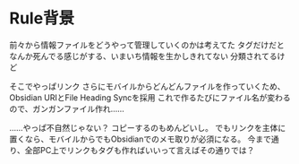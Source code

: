 # Rule背景
前々から情報ファイルをどうやって管理していくのかは考えてた
タグだけだとなんか死んでる感じがする、いまいち情報を生かしきれてない
分類されてるけど

そこでやっぱリンク
さらにモバイルからどんどんファイルを作っていくため、Obsidian URIとFile Heading Syncを採用
これで作るたびにファイル名が変わるので、ガンガンファイル作れ……

……やっぱ不自然じゃない？
コピーするのもめんどいし。
でもリンクを主体に置くなら、モバイルからでもObsidianでのメモ取りが必須になる。
今まで通り、全部PC上でリンクもタグも作ればいいって言えばその通りでは？